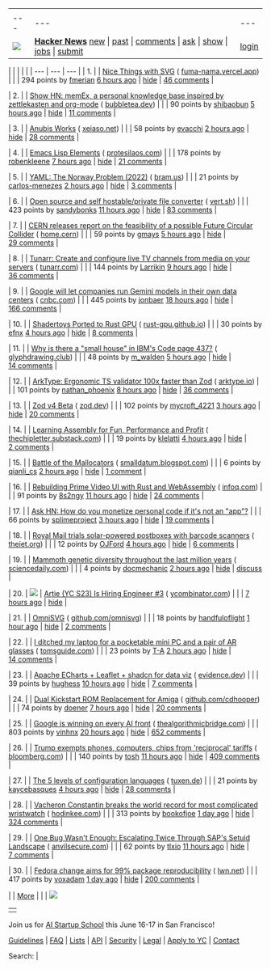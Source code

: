 |     |     |     |
| --- | --- | --- |
| |     |     |     |
| --- | --- | --- |
| [![](https://news.ycombinator.com/y18.svg)](https://news.ycombinator.com/) | **[Hacker News](https://news.ycombinator.com/news)** [new](https://news.ycombinator.com/newest) \| [past](https://news.ycombinator.com/front) \| [comments](https://news.ycombinator.com/newcomments) \| [ask](https://news.ycombinator.com/ask) \| [show](https://news.ycombinator.com/show) \| [jobs](https://news.ycombinator.com/jobs) \| [submit](https://news.ycombinator.com/submit) | [login](https://news.ycombinator.com/login?goto=news) | |

| |     |     |     |
| --- | --- | --- |
| 1. |  | [Nice Things with SVG](https://fuma-nama.vercel.app/blog/svg-art) ( [fuma-nama.vercel.app](https://news.ycombinator.com/from?site=fuma-nama.vercel.app)) |
|  | 294 points by [fmerian](https://news.ycombinator.com/user?id=fmerian) [6 hours ago](https://news.ycombinator.com/item?id=43666439) \| [hide](https://news.ycombinator.com/hide?id=43666439&goto=news) \| [46 comments](https://news.ycombinator.com/item?id=43666439) |

| 2. |  | [Show HN: memEx, a personal knowledge base inspired by zettlekasten and org-mode](https://gitea.bubbletea.dev/shibao/memex) ( [bubbletea.dev](https://news.ycombinator.com/from?site=bubbletea.dev)) |
|  | 90 points by [shibaobun](https://news.ycombinator.com/user?id=shibaobun) [5 hours ago](https://news.ycombinator.com/item?id=43667061) \| [hide](https://news.ycombinator.com/hide?id=43667061&goto=news) \| [11 comments](https://news.ycombinator.com/item?id=43667061) |

| 3. |  | [Anubis Works](https://xeiaso.net/notes/2025/anubis-works/) ( [xeiaso.net](https://news.ycombinator.com/from?site=xeiaso.net)) |
|  | 58 points by [evacchi](https://news.ycombinator.com/user?id=evacchi) [2 hours ago](https://news.ycombinator.com/item?id=43668433) \| [hide](https://news.ycombinator.com/hide?id=43668433&goto=news) \| [28 comments](https://news.ycombinator.com/item?id=43668433) |

| 4. |  | [Emacs Lisp Elements](https://protesilaos.com/emacs/emacs-lisp-elements) ( [protesilaos.com](https://news.ycombinator.com/from?site=protesilaos.com)) |
|  | 178 points by [robenkleene](https://news.ycombinator.com/user?id=robenkleene) [7 hours ago](https://news.ycombinator.com/item?id=43665046) \| [hide](https://news.ycombinator.com/hide?id=43665046&goto=news) \| [21 comments](https://news.ycombinator.com/item?id=43665046) |

| 5. |  | [YAML: The Norway Problem (2022)](https://www.bram.us/2022/01/11/yaml-the-norway-problem/) ( [bram.us](https://news.ycombinator.com/from?site=bram.us)) |
|  | 21 points by [carlos-menezes](https://news.ycombinator.com/user?id=carlos-menezes) [2 hours ago](https://news.ycombinator.com/item?id=43668290) \| [hide](https://news.ycombinator.com/hide?id=43668290&goto=news) \| [3 comments](https://news.ycombinator.com/item?id=43668290) |

| 6. |  | [Open source and self hostable/private file converter](https://vert.sh/) ( [vert.sh](https://news.ycombinator.com/from?site=vert.sh)) |
|  | 423 points by [sandybonks](https://news.ycombinator.com/user?id=sandybonks) [11 hours ago](https://news.ycombinator.com/item?id=43663865) \| [hide](https://news.ycombinator.com/hide?id=43663865&goto=news) \| [83 comments](https://news.ycombinator.com/item?id=43663865) |

| 7. |  | [CERN releases report on the feasibility of a possible Future Circular Collider](https://home.cern/news/news/accelerators/cern-releases-report-feasibility-possible-future-circular-collider) ( [home.cern](https://news.ycombinator.com/from?site=home.cern)) |
|  | 59 points by [gmays](https://news.ycombinator.com/user?id=gmays) [5 hours ago](https://news.ycombinator.com/item?id=43632828) \| [hide](https://news.ycombinator.com/hide?id=43632828&goto=news) \| [29 comments](https://news.ycombinator.com/item?id=43632828) |

| 8. |  | [Tunarr: Create and configure live TV channels from media on your servers](https://tunarr.com/) ( [tunarr.com](https://news.ycombinator.com/from?site=tunarr.com)) |
|  | 144 points by [Larrikin](https://news.ycombinator.com/user?id=Larrikin) [9 hours ago](https://news.ycombinator.com/item?id=43665201) \| [hide](https://news.ycombinator.com/hide?id=43665201&goto=news) \| [36 comments](https://news.ycombinator.com/item?id=43665201) |

| 9. |  | [Google will let companies run Gemini models in their own data centers](https://www.cnbc.com/2025/04/09/google-will-let-companies-run-gemini-models-in-their-own-data-centers.html) ( [cnbc.com](https://news.ycombinator.com/from?site=cnbc.com)) |
|  | 445 points by [jonbaer](https://news.ycombinator.com/user?id=jonbaer) [18 hours ago](https://news.ycombinator.com/item?id=43632049) \| [hide](https://news.ycombinator.com/hide?id=43632049&goto=news) \| [166 comments](https://news.ycombinator.com/item?id=43632049) |

| 10. |  | [Shadertoys Ported to Rust GPU](https://rust-gpu.github.io/blog/2025/04/10/shadertoys/) ( [rust-gpu.github.io](https://news.ycombinator.com/from?site=rust-gpu.github.io)) |
|  | 30 points by [efnx](https://news.ycombinator.com/user?id=efnx) [4 hours ago](https://news.ycombinator.com/item?id=43667693) \| [hide](https://news.ycombinator.com/hide?id=43667693&goto=news) \| [8 comments](https://news.ycombinator.com/item?id=43667693) |

| 11. |  | [Why is there a "small house" in IBM's Code page 437?](https://blog.glyphdrawing.club/why-is-there-a-small-house-in-ibm-s-code-page-437/) ( [glyphdrawing.club](https://news.ycombinator.com/from?site=glyphdrawing.club)) |
|  | 48 points by [m\_walden](https://news.ycombinator.com/user?id=m_walden) [5 hours ago](https://news.ycombinator.com/item?id=43667010) \| [hide](https://news.ycombinator.com/hide?id=43667010&goto=news) \| [14 comments](https://news.ycombinator.com/item?id=43667010) |

| 12. |  | [ArkType: Ergonomic TS validator 100x faster than Zod](https://arktype.io/) ( [arktype.io](https://news.ycombinator.com/from?site=arktype.io)) |
|  | 101 points by [nathan\_phoenix](https://news.ycombinator.com/user?id=nathan_phoenix) [8 hours ago](https://news.ycombinator.com/item?id=43665540) \| [hide](https://news.ycombinator.com/hide?id=43665540&goto=news) \| [36 comments](https://news.ycombinator.com/item?id=43665540) |

| 13. |  | [Zod v4 Beta](https://v4.zod.dev/v4) ( [zod.dev](https://news.ycombinator.com/from?site=zod.dev)) |
|  | 102 points by [mycroft\_4221](https://news.ycombinator.com/user?id=mycroft_4221) [3 hours ago](https://news.ycombinator.com/item?id=43667925) \| [hide](https://news.ycombinator.com/hide?id=43667925&goto=news) \| [20 comments](https://news.ycombinator.com/item?id=43667925) |

| 14. |  | [Learning Assembly for Fun, Performance and Profit](https://thechipletter.substack.com/p/learning-assembly-for-fun-and-profit) ( [thechipletter.substack.com](https://news.ycombinator.com/from?site=thechipletter.substack.com)) |
|  | 19 points by [klelatti](https://news.ycombinator.com/user?id=klelatti) [4 hours ago](https://news.ycombinator.com/item?id=43644534) \| [hide](https://news.ycombinator.com/hide?id=43644534&goto=news) \| [2 comments](https://news.ycombinator.com/item?id=43644534) |

| 15. |  | [Battle of the Mallocators](http://smalldatum.blogspot.com/2025/04/battle-of-mallocators.html) ( [smalldatum.blogspot.com](https://news.ycombinator.com/from?site=smalldatum.blogspot.com)) |
|  | 6 points by [qianli\_cs](https://news.ycombinator.com/user?id=qianli_cs) [2 hours ago](https://news.ycombinator.com/item?id=43668333) \| [hide](https://news.ycombinator.com/hide?id=43668333&goto=news) \| [1 comment](https://news.ycombinator.com/item?id=43668333) |

| 16. |  | [Rebuilding Prime Video UI with Rust and WebAssembly](https://www.infoq.com/presentations/prime-video-rust/) ( [infoq.com](https://news.ycombinator.com/from?site=infoq.com)) |
|  | 91 points by [8s2ngy](https://news.ycombinator.com/user?id=8s2ngy) [11 hours ago](https://news.ycombinator.com/item?id=43641183) \| [hide](https://news.ycombinator.com/hide?id=43641183&goto=news) \| [24 comments](https://news.ycombinator.com/item?id=43641183) |

| 17. |  | [Ask HN: How do you monetize personal code if it's not an "app"?](https://news.ycombinator.com/item?id=43667887) |
|  | 66 points by [splimeproject](https://news.ycombinator.com/user?id=splimeproject) [3 hours ago](https://news.ycombinator.com/item?id=43667887) \| [hide](https://news.ycombinator.com/hide?id=43667887&goto=news) \| [19 comments](https://news.ycombinator.com/item?id=43667887) |

| 18. |  | [Royal Mail trials solar-powered postboxes with barcode scanners](https://eandt.theiet.org/2025/04/10/royal-mail-trials-solar-powered-postboxes-barcode-scanners) ( [theiet.org](https://news.ycombinator.com/from?site=theiet.org)) |
|  | 12 points by [OJFord](https://news.ycombinator.com/user?id=OJFord) [4 hours ago](https://news.ycombinator.com/item?id=43647844) \| [hide](https://news.ycombinator.com/hide?id=43647844&goto=news) \| [6 comments](https://news.ycombinator.com/item?id=43647844) |

| 19. |  | [Mammoth genetic diversity throughout the last million years](https://www.sciencedaily.com/releases/2025/04/250409114704.htm) ( [sciencedaily.com](https://news.ycombinator.com/from?site=sciencedaily.com)) |
|  | 4 points by [docmechanic](https://news.ycombinator.com/user?id=docmechanic) [2 hours ago](https://news.ycombinator.com/item?id=43639016) \| [hide](https://news.ycombinator.com/hide?id=43639016&goto=news) \| [discuss](https://news.ycombinator.com/item?id=43639016) |

| 20. | ![](https://news.ycombinator.com/s.gif) | [Artie (YC S23) Is Hiring Engineer #3](https://www.ycombinator.com/companies/artie/jobs/7kGvDVC-founding-product-engineer) ( [ycombinator.com](https://news.ycombinator.com/from?site=ycombinator.com)) |
|  | [7 hours ago](https://news.ycombinator.com/item?id=43666112) \| [hide](https://news.ycombinator.com/hide?id=43666112&goto=news) |

| 21. |  | [OmniSVG](https://github.com/OmniSVG/OmniSVG) ( [github.com/omnisvg](https://news.ycombinator.com/from?site=github.com/omnisvg)) |
|  | 18 points by [handfuloflight](https://news.ycombinator.com/user?id=handfuloflight) [1 hour ago](https://news.ycombinator.com/item?id=43668724) \| [hide](https://news.ycombinator.com/hide?id=43668724&goto=news) \| [2 comments](https://news.ycombinator.com/item?id=43668724) |

| 22. |  | [I ditched my laptop for a pocketable mini PC and a pair of AR glasses](https://www.tomsguide.com/computing/i-ditched-my-laptop-for-a-pocketable-mini-pc-and-a-pair-of-ar-glasses-heres-what-happened) ( [tomsguide.com](https://news.ycombinator.com/from?site=tomsguide.com)) |
|  | 23 points by [T-A](https://news.ycombinator.com/user?id=T-A) [2 hours ago](https://news.ycombinator.com/item?id=43668192) \| [hide](https://news.ycombinator.com/hide?id=43668192&goto=news) \| [14 comments](https://news.ycombinator.com/item?id=43668192) |

| 23. |  | [Apache ECharts + Leaflet + shadcn for data viz](https://docs.evidence.dev/components/all-components/) ( [evidence.dev](https://news.ycombinator.com/from?site=evidence.dev)) |
|  | 39 points by [hughess](https://news.ycombinator.com/user?id=hughess) [10 hours ago](https://news.ycombinator.com/item?id=43664455) \| [hide](https://news.ycombinator.com/hide?id=43664455&goto=news) \| [7 comments](https://news.ycombinator.com/item?id=43664455) |

| 24. |  | [Dual Kickstart ROM Replacement for Amiga](https://github.com/cdhooper/kicksmash32) ( [github.com/cdhooper](https://news.ycombinator.com/from?site=github.com/cdhooper)) |
|  | 74 points by [doener](https://news.ycombinator.com/user?id=doener) [7 hours ago](https://news.ycombinator.com/item?id=43666341) \| [hide](https://news.ycombinator.com/hide?id=43666341&goto=news) \| [20 comments](https://news.ycombinator.com/item?id=43666341) |

| 25. |  | [Google is winning on every AI front](https://www.thealgorithmicbridge.com/p/google-is-winning-on-every-ai-front) ( [thealgorithmicbridge.com](https://news.ycombinator.com/from?site=thealgorithmicbridge.com)) |
|  | 803 points by [vinhnx](https://news.ycombinator.com/user?id=vinhnx) [20 hours ago](https://news.ycombinator.com/item?id=43661235) \| [hide](https://news.ycombinator.com/hide?id=43661235&goto=news) \| [652 comments](https://news.ycombinator.com/item?id=43661235) |

| 26. |  | [Trump exempts phones, computers, chips from 'reciprocal' tariffs](https://www.bloomberg.com/news/articles/2025-04-12/trump-exempts-phones-computers-chips-from-reciprocal-tariffs) ( [bloomberg.com](https://news.ycombinator.com/from?site=bloomberg.com)) |
|  | 140 points by [tosh](https://news.ycombinator.com/user?id=tosh) [11 hours ago](https://news.ycombinator.com/item?id=43664121) \| [hide](https://news.ycombinator.com/hide?id=43664121&goto=news) \| [409 comments](https://news.ycombinator.com/item?id=43664121) |

| 27. |  | [The 5 levels of configuration languages](https://beza1e1.tuxen.de/config_levels.html) ( [tuxen.de](https://news.ycombinator.com/from?site=tuxen.de)) |
|  | 21 points by [kaycebasques](https://news.ycombinator.com/user?id=kaycebasques) [4 hours ago](https://news.ycombinator.com/item?id=43667494) \| [hide](https://news.ycombinator.com/hide?id=43667494&goto=news) \| [28 comments](https://news.ycombinator.com/item?id=43667494) |

| 28. |  | [Vacheron Constantin breaks the world record for most complicated wristwatch](https://www.hodinkee.com/articles/introducing-vacheron-constantin-les-cabinotiers-solaria) ( [hodinkee.com](https://news.ycombinator.com/from?site=hodinkee.com)) |
|  | 313 points by [bookofjoe](https://news.ycombinator.com/user?id=bookofjoe) [1 day ago](https://news.ycombinator.com/item?id=43659365) \| [hide](https://news.ycombinator.com/hide?id=43659365&goto=news) \| [324 comments](https://news.ycombinator.com/item?id=43659365) |

| 29. |  | [One Bug Wasn't Enough: Escalating Twice Through SAP's Setuid Landscape](https://www.anvilsecure.com/blog/one-bug-wasnt-enough-escalating-twice-through-saps-setuid-landscape.html) ( [anvilsecure.com](https://news.ycombinator.com/from?site=anvilsecure.com)) |
|  | 62 points by [tlxio](https://news.ycombinator.com/user?id=tlxio) [11 hours ago](https://news.ycombinator.com/item?id=43634408) \| [hide](https://news.ycombinator.com/hide?id=43634408&goto=news) \| [7 comments](https://news.ycombinator.com/item?id=43634408) |

| 30. |  | [Fedora change aims for 99% package reproducibility](https://lwn.net/Articles/1014979/) ( [lwn.net](https://news.ycombinator.com/from?site=lwn.net)) |
|  | 417 points by [voxadam](https://news.ycombinator.com/user?id=voxadam) [1 day ago](https://news.ycombinator.com/item?id=43653672) \| [hide](https://news.ycombinator.com/hide?id=43653672&goto=news) \| [200 comments](https://news.ycombinator.com/item?id=43653672) |

|  | [More](https://news.ycombinator.com/?p=2) | |
| ![](https://news.ycombinator.com/s.gif)

|     |
| --- |
|  |

Join us for [AI Startup School](https://events.ycombinator.com/ai-sus) this June 16-17 in San Francisco!

[Guidelines](https://news.ycombinator.com/newsguidelines.html) \| [FAQ](https://news.ycombinator.com/newsfaq.html) \| [Lists](https://news.ycombinator.com/lists) \| [API](https://github.com/HackerNews/API) \| [Security](https://news.ycombinator.com/security.html) \| [Legal](https://www.ycombinator.com/legal/) \| [Apply to YC](https://www.ycombinator.com/apply/) \| [Contact](mailto:hn@ycombinator.com)

Search: |
